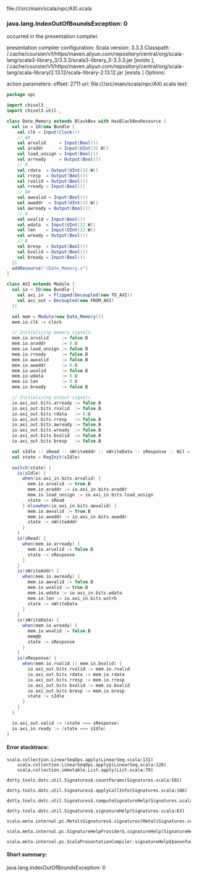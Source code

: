 file://<WORKSPACE>/src/main/scala/npc/AXI.scala
### java.lang.IndexOutOfBoundsException: 0

occurred in the presentation compiler.

presentation compiler configuration:
Scala version: 3.3.3
Classpath:
<HOME>/.cache/coursier/v1/https/maven.aliyun.com/repository/central/org/scala-lang/scala3-library_3/3.3.3/scala3-library_3-3.3.3.jar [exists ], <HOME>/.cache/coursier/v1/https/maven.aliyun.com/repository/central/org/scala-lang/scala-library/2.13.12/scala-library-2.13.12.jar [exists ]
Options:



action parameters:
offset: 2711
uri: file://<WORKSPACE>/src/main/scala/npc/AXI.scala
text:
```scala
package npc

import chisel3._
import chisel3.util._

class Date_Memory extends BlackBox with HasBlackBoxResource {
  val io = IO(new Bundle {
    val clk = Input(Clock())
    // AR
    val arvalid     = Input(Bool())
    val araddr      = Input(UInt(32.W))
    val load_unsign = Input(Bool())
    val arready     = Output(Bool())
    // R
    val rdata  = Output(UInt(32.W))
    val rresp  = Output(Bool())
    val rvalid = Output(Bool())
    val rready = Input(Bool())
    // AW    
    val awvalid = Input(Bool())
    val awaddr  = Input(UInt(32.W))
    val awready = Output(Bool())
    // W
    val wvalid = Input(Bool())
    val wdata  = Input(UInt(32.W))
    val len    = Input(UInt(32.W))
    val wready = Output(Bool())
    // B
    val bresp  = Output(Bool())
    val bvalid = Output(Bool())
    val bready = Input(Bool())
  })
  addResource("/Date_Memory.v")
}

class AXI extends Module {
  val io = IO(new Bundle {
    val axi_in  = Flipped(Decoupled(new TO_AXI))
    val axi_out = Decoupled(new FROM_AXI)
  })

  val mem = Module(new Date_Memory())
  mem.io.clk := clock

  // Initializing memory signals
  mem.io.arvalid     := false.B
  mem.io.araddr      := 0.U
  mem.io.load_unsign := false.B
  mem.io.rready      := false.B
  mem.io.awvalid     := false.B
  mem.io.awaddr      := 0.U
  mem.io.wvalid      := false.B
  mem.io.wdata       := 0.U
  mem.io.len         := 0.U
  mem.io.bready      := false.B

  // Initializing output signals
  io.axi_out.bits.arready := false.B
  io.axi_out.bits.rvalid  := false.B
  io.axi_out.bits.rdata   := 0.U
  io.axi_out.bits.rresp   := false.B
  io.axi_out.bits.awready := false.B
  io.axi_out.bits.wready  := false.B
  io.axi_out.bits.bvalid  := false.B
  io.axi_out.bits.bresp   := false.B

  val sIdle :: sRead :: sWriteAddr :: sWriteData :: sResponse :: Nil = Enum(5)
  val state = RegInit(sIdle)

  switch(state) {
    is(sIdle) {
      when(io.axi_in.bits.arvalid) {
        mem.io.arvalid := true.B
        mem.io.araddr := io.axi_in.bits.araddr
        mem.io.load_unsign := io.axi_in.bits.load_unsign
        state := sRead
      }.elsewhen(io.axi_in.bits.awvalid) {
        mem.io.awvalid := true.B
        mem.io.awaddr := io.axi_in.bits.awaddr
        state := sWriteAddr
      }
    }
    is(sRead) {
      when(mem.io.arready) {
        mem.io.arvalid := false.B
        state := sResponse
      }
    }
    is(sWriteAddr) {
      when(mem.io.awready) {
        mem.io.awvalid := false.B
        mem.io.wvalid := true.B
        mem.io.wdata := io.axi_in.bits.wdata
        mem.io.len := io.axi_in.bits.wstrb
        state := sWriteData
      }
    }
    is(sWriteData) {
      when(mem.io.wready) {
        mem.io.wvalid := false.B
        mem@@
        state := sResponse
      }
    }
    is(sResponse) {
      when(mem.io.rvalid || mem.io.bvalid) {
        io.axi_out.bits.rvalid := mem.io.rvalid
        io.axi_out.bits.rdata := mem.io.rdata
        io.axi_out.bits.rresp := mem.io.rresp
        io.axi_out.bits.bvalid := mem.io.bvalid
        io.axi_out.bits.bresp := mem.io.bresp
        state := sIdle
      }
    }
  }

  io.axi_out.valid := (state === sResponse)
  io.axi_in.ready := (state === sIdle)
}
```



#### Error stacktrace:

```
scala.collection.LinearSeqOps.apply(LinearSeq.scala:131)
	scala.collection.LinearSeqOps.apply$(LinearSeq.scala:128)
	scala.collection.immutable.List.apply(List.scala:79)
	dotty.tools.dotc.util.Signatures$.countParams(Signatures.scala:501)
	dotty.tools.dotc.util.Signatures$.applyCallInfo(Signatures.scala:186)
	dotty.tools.dotc.util.Signatures$.computeSignatureHelp(Signatures.scala:94)
	dotty.tools.dotc.util.Signatures$.signatureHelp(Signatures.scala:63)
	scala.meta.internal.pc.MetalsSignatures$.signatures(MetalsSignatures.scala:17)
	scala.meta.internal.pc.SignatureHelpProvider$.signatureHelp(SignatureHelpProvider.scala:51)
	scala.meta.internal.pc.ScalaPresentationCompiler.signatureHelp$$anonfun$1(ScalaPresentationCompiler.scala:435)
```
#### Short summary: 

java.lang.IndexOutOfBoundsException: 0